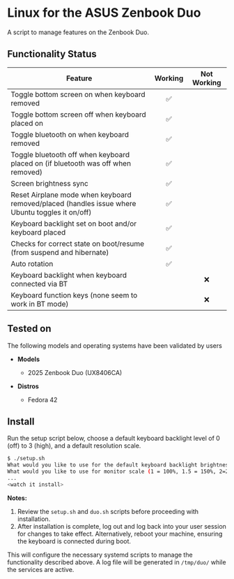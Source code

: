 # Linux for the ASUS Zenbook Duo

A script to manage features on the Zenbook Duo.

## Functionality Status

| Feature | Working | Not Working |
|---------|:-------:|:-----------:|
| Toggle bottom screen on when keyboard removed | ✅ | |
| Toggle bottom screen off when keyboard placed on | ✅ | |
| Toggle bluetooth on when keyboard removed | ✅ | |
| Toggle bluetooth off when keyboard placed on (if bluetooth was off when removed) | ✅ | |
| Screen brightness sync | ✅ | |
| Reset Airplane mode when keyboard removed/placed (handles issue where Ubuntu toggles it on/off) | ✅ | |
| Keyboard backlight set on boot and/or keyboard placed | ✅ | |
| Checks for correct state on boot/resume (from suspend and hibernate)| ✅ | |
| Auto rotation | ✅ | |
| Keyboard backlight when keyboard connected via BT | | ❌ |
| Keyboard function keys (none seem to work in BT mode) | | ❌ |

## Tested on

The following models and operating systems have been validated by users

- **Models**
    - 2025 Zenbook Duo (UX8406CA)

- **Distros**
    - Fedora 42

## Install

Run the setup script below, choose a default keyboard backlight level of 0 (off) to 3 (high), and a default resolution scale.

```bash
$ ./setup.sh 
What would you like to use for the default keyboard backlight brightness [0-3]? 1
What would you like to use for monitor scale (1 = 100%, 1.5 = 150%, 2=200%) [1-2]? 1
...
<watch it install>
```

**Notes:**

1. Review the `setup.sh` and `duo.sh` scripts before proceeding with installation.
2. After installation is complete, log out and log back into your user session for changes to take effect. Alternatively, reboot your machine, ensuring the keyboard is connected during boot.

This will configure the necessary systemd scripts to manage the functionality described above. A log file will be generated in `/tmp/duo/` while the services are active.
